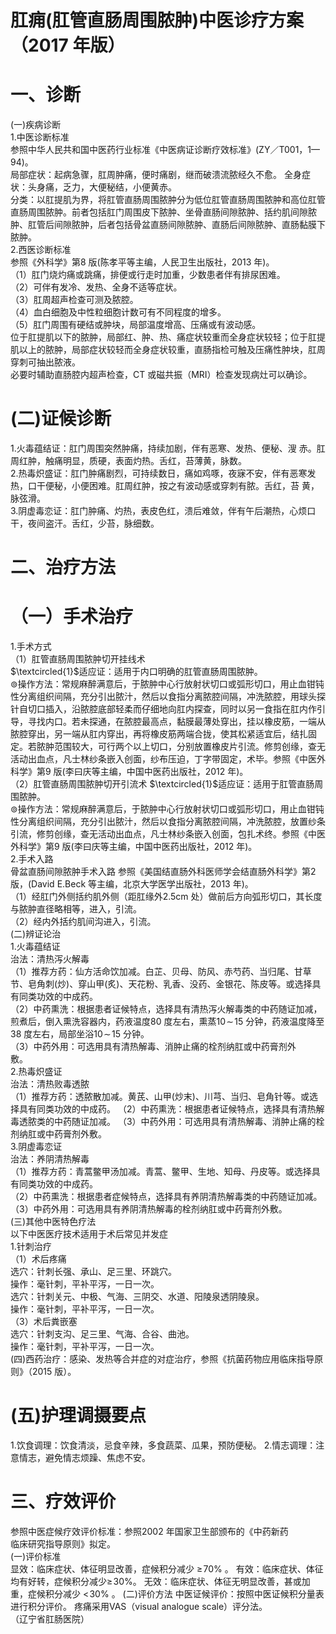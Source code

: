 # 肛痈(肛管直肠周围脓肿)中医诊疗方案 （2017 年版）  
# 一、诊断  
(一)疾病诊断  
1.中医诊断标准  
参照中华人民共和国中医药行业标准《中医病证诊断疗效标准》(ZY／T001，1—94)。  
局部症状：起病急骤，肛周肿痛，便时痛剧，继而破溃流脓经久不愈。     全身症状：头身痛，乏力，大便秘结，小便黄赤。  
分类：以肛提肌为界，将肛管直肠周围脓肿分为低位肛管直肠周围脓肿和高位肛管直肠周围脓肿。前者包括肛门周围皮下脓肿、坐骨直肠间隙脓肿、括约肌间隙脓肿、肛管后间隙脓肿，后者包括骨盆直肠间隙脓肿、直肠后间隙脓肿、直肠黏膜下脓肿。  
2.西医诊断标准  
参照《外科学》第8 版(陈孝平等主编，人民卫生出版社，2013 年)。  
（1）肛门烧灼痛或跳痛，排便或行走时加重，少数患者伴有排尿困难。  
（2）可伴有发冷、发热、全身不适等症状。  
（3）肛周超声检查可测及脓腔。  
（4）血白细胞及中性粒细胞计数可有不同程度的增多。  
（5）肛门周围有硬结或肿块，局部温度增高、压痛或有波动感。  
位于肛提肌以下的脓肿，局部红、肿、热、痛症状较重而全身症状较轻；位于肛提肌以上的脓肿，局部症状较轻而全身症状较重，直肠指检可触及压痛性肿块，肛周穿刺可抽出脓液。  
必要时辅助直肠腔内超声检查，CT 或磁共振（MRI）检查发现病灶可以确诊。  
#     (二)证候诊断  
1.火毒蕴结证：肛门周围突然肿痛，持续加剧，伴有恶寒、发热、便秘、溲 赤。肛周红肿，触痛明显，质硬，表面灼热。舌红，苔薄黄，脉数。  
2.热毒炽盛证：肛门肿痛剧烈，可持续数日，痛如鸡啄，夜寐不安，伴有恶寒发热，口干便秘，小便困难。肛周红肿，按之有波动感或穿刺有脓。舌红，苔 黄，脉弦滑。  
3.阴虚毒恋证：肛门肿痛、灼热，表皮色红，溃后难敛，伴有午后潮热，心烦口干，夜间盗汗。舌红，少苔，脉细数。  
# 二、治疗方法  
# （一）手术治疗  
1.手术方式  
（1）肛管直肠周围脓肿切开挂线术  
$\textcircled{1}$适应证：适用于内口明确的肛管直肠周围脓肿。  
$\circledcirc$操作方法：常规麻醉满意后，于脓肿中心行放射状切口或弧形切口，用止血钳钝性分离组织间隔，充分引出脓汁，然后以食指分离脓腔间隔，冲洗脓腔，用球头探针自切口插入，沿脓腔底部轻柔而仔细地向肛内探查，同时以另一食指在肛内作引导，寻找内口。若未探通，在脓腔最高点，黏膜最薄处穿出，挂以橡皮筋，一端从脓腔穿出，另一端从肛内穿出，再将橡皮筋两端合拢，使其松紧适宜后，结扎固定。若脓肿范围较大，可行两个以上切口，分别放置橡皮片引流。修剪创缘，查无活动出血点，凡士林纱条嵌入创面，纱布压迫，丁字带固定，术毕。参照《中医外科学》第9 版(李曰庆等主编，中国中医药出版社，2012 年)。  
（2）肛管直肠周围脓肿切开引流术 $\textcircled{1}$适应证：适用于肛管直肠周围脓肿。  
$\circledcirc$操作方法：常规麻醉满意后，于脓肿中心行放射状切口或弧形切口，用止血钳钝性分离组织间隔，充分引出脓汁，然后以食指分离脓腔间隔，冲洗脓腔，放置纱条引流，修剪创缘，查无活动出血点，凡士林纱条嵌入创面，包扎术终。参照《中医外科学》第9 版(李曰庆等主编，中国中医药出版社，2012 年)。  
2.手术入路  
骨盆直肠间隙脓肿手术入路  参照《美国结直肠外科医师学会结直肠外科学》第2 版，(David E.Beck 等主编，北京大学医学出版社，2013 年)。  
（1）经肛门外侧括约肌外侧（距肛缘外2.5cm 处）做前后方向弧形切口，其长度与脓肿直径略相等，进入，引流。  
（2）经内外括约肌间沟进入，引流。  
(二)辨证论治  
1.火毒蕴结证  
治法：清热泻火解毒  
（1）推荐方药：仙方活命饮加减。白芷、贝母、防风、赤芍药、当归尾、甘草节、皂角刺(炒)、穿山甲(炙)、天花粉、乳香、没药、金银花、陈皮等。或选择具有同类功效的中成药。  
（2）中药熏洗：根据患者证候特点，选择具有清热泻火解毒类的中药随证加减，煎煮后，倒入熏洗容器内，药液温度80 度左右，熏蒸$10\!\sim\!15$ 分钟，药液温度降至38 度左右，局部坐浴$10\!\sim\!15$ 分钟。  
（3）中药外用：可选用具有清热解毒、消肿止痛的栓剂纳肛或中药膏剂外  
敷。  
2.热毒炽盛证  
治法：清热败毒透脓  
（1）推荐方药：透脓散加减。黄芪、山甲(炒末)、川芎、当归、皂角针等。或选择具有同类功效的中成药。 （2）中药熏洗：根据患者证候特点，选择具有清热解毒透脓类的中药随证加减。 （3）中药外用：可选用具有清热解毒、消肿止痛的栓剂纳肛或中药膏剂外敷。  
3.阴虚毒恋证  
治法：养阴清热解毒  
（1）推荐方药：青蒿鳖甲汤加减。青蒿、鳖甲、生地、知母、丹皮等。或选择具有同类功效的中成药。  
（2）中药熏洗：根据患者症候特点，选择具有养阴清热解毒类的中药随证加减。  
（3）中药外用：可选用具有养阴清热解毒的栓剂纳肛或中药膏剂外敷。  
(三)其他中医特色疗法  
以下中医医疗技术适用于术后常见并发症  
1.针刺治疗  
（1）术后疼痛  
选穴：针刺长强、承山、足三里、环跳穴。  
操作：毫针刺，平补平泻，一日一次。  
选穴：针刺关元、中极、气海、三阴交、水道、阳陵泉透阴陵泉。  
操作：毫针刺，平补平泻，一日一次。  
（3）术后粪嵌塞  
选穴：针刺支沟、足三里、气海、合谷、曲池。  
操作：毫针刺，平补平泻，一日一次。  
(四)西药治疗：感染、发热等合并症的对症治疗，参照《抗菌药物应用临床指导原则》（2015 版）。  
#  (五)护理调摄要点  
1.饮食调理：饮食清淡，忌食辛辣，多食蔬菜、瓜果，预防便秘。  2.情志调理：注意情志，避免情志烦躁、焦虑不安。  
#   三、疗效评价  
参照中医症候疗效评价标准：参照2002 年国家卫生部颁布的《中药新药  
临床研究指导原则》拟定。  
(一)评价标准  
显效：临床症状、体征明显改善，症候积分减少 $\geqslant\!70\%$ 。   有效：临床症状、体征均有好转，症候积分减少$\geqslant\!30\%$。 无效：临床症状、体征无明显改善，甚或加重，症候积分减少 $<\!30\%$ 。 (二)评价方法 中医证候评价：按照中医证候积分量表进行积分评价。 疼痛采用VAS（visual analogue scale）评分法。  
（辽宁省肛肠医院）  
